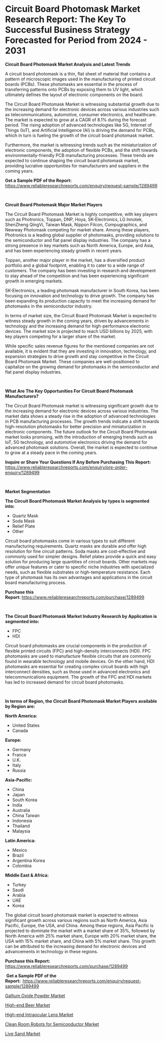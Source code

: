 <p><h1>Circuit Board Photomask Market Research Report: The Key To Successful Business Strategy Forecasted for Period from 2024 - 2031</h1></p><p><strong>Circuit Board Photomask Market Analysis and Latest Trends</strong></p>
<p><p>A circuit board photomask is a thin, flat sheet of material that contains a pattern of microscopic images used in the manufacturing of printed circuit boards (PCBs). These photomasks are essential in the process of transferring patterns onto PCBs by exposing them to UV light, which ultimately defines the layout of electronic components on the board.</p><p>The Circuit Board Photomask Market is witnessing substantial growth due to the increasing demand for electronic devices across various industries such as telecommunications, automotive, consumer electronics, and healthcare. The market is expected to grow at a CAGR of 8.1% during the forecast period. The rising adoption of advanced technologies like 5G, Internet of Things (IoT), and Artificial Intelligence (AI) is driving the demand for PCBs, which in turn is fueling the growth of the circuit board photomask market.</p><p>Furthermore, the market is witnessing trends such as the miniaturization of electronic components, the adoption of flexible PCBs, and the shift towards environmentally-friendly PCB manufacturing processes. These trends are expected to continue shaping the circuit board photomask market, providing lucrative opportunities for manufacturers and suppliers in the coming years.</p></p>
<p><strong>Get a Sample PDF of the Report:&nbsp;</strong> <a href="https://www.reliableresearchreports.com/enquiry/request-sample/1289499">https://www.reliableresearchreports.com/enquiry/request-sample/1289499</a></p>
<p>&nbsp;</p>
<p><strong>Circuit Board Photomask Major Market Players</strong></p>
<p><p>The Circuit Board Photomask Market is highly competitive, with key players such as Photronics, Toppan, DNP, Hoya, SK-Electronics, LG Innotek, ShenZheng QingVi, Taiwan Mask, Nippon Filcon, Compugraphics, and Newway Photomask competing for market share. Among these players, Photronics is a leading global supplier of photomasks, providing solutions to the semiconductor and flat panel display industries. The company has a strong presence in key markets such as North America, Europe, and Asia, and has been experiencing steady growth in recent years.</p><p>Toppan, another major player in the market, has a diversified product portfolio and a global footprint, enabling it to cater to a wide range of customers. The company has been investing in research and development to stay ahead of the competition and has been experiencing significant growth in emerging markets.</p><p>SK-Electronics, a leading photomask manufacturer in South Korea, has been focusing on innovation and technology to drive growth. The company has been expanding its production capacity to meet the increasing demand for photomasks in the semiconductor industry.</p><p>In terms of market size, the Circuit Board Photomask Market is expected to witness steady growth in the coming years, driven by advancements in technology and the increasing demand for high-performance electronic devices. The market size is projected to reach USD billions by 2025, with key players competing for a larger share of the market.</p><p>While specific sales revenue figures for the mentioned companies are not available, it is evident that they are investing in innovation, technology, and expansion strategies to drive growth and stay competitive in the Circuit Board Photomask Market. These companies are well-positioned to capitalize on the growing demand for photomasks in the semiconductor and flat panel display industries.</p></p>
<p>&nbsp;</p>
<p><strong>What Are The Key Opportunities For Circuit Board Photomask Manufacturers?</strong></p>
<p><p>The Circuit Board Photomask market is witnessing significant growth due to the increasing demand for electronic devices across various industries. The market data shows a steady rise in the adoption of advanced technologies in PCB manufacturing processes. The growth trends indicate a shift towards high-resolution photomasks for better precision and miniaturization in electronic components. The future outlook for the Circuit Board Photomask market looks promising, with the introduction of emerging trends such as IoT, 5G technology, and automotive electronics driving the demand for advanced photomask solutions. Overall, the market is expected to continue to grow at a steady pace in the coming years.</p></p>
<p><strong>Inquire or Share Your Questions If Any Before Purchasing This Report:</strong> <a href="https://www.reliableresearchreports.com/enquiry/pre-order-enquiry/1289499">https://www.reliableresearchreports.com/enquiry/pre-order-enquiry/1289499</a></p>
<p>&nbsp;</p>
<p><strong>Market Segmentation</strong></p>
<p><strong>The Circuit Board Photomask Market Analysis by types is segmented into:</strong></p>
<p><ul><li>Quartz Mask</li><li>Soda Mask</li><li>Relief Plate</li><li>Other</li></ul></p>
<p><p>Circuit board photomasks come in various types to suit different manufacturing requirements. Quartz masks are durable and offer high resolution for fine circuit patterns. Soda masks are cost-effective and commonly used for simpler designs. Relief plates provide a quick and easy solution for producing large quantities of circuit boards. Other markets may offer unique features or cater to specific niche industries with specialized needs, such as flexible substrates or high-temperature resistance. Each type of photomask has its own advantages and applications in the circuit board manufacturing process.</p></p>
<p><strong>Purchase this Report:&nbsp;</strong><a href="https://www.reliableresearchreports.com/purchase/1289499">https://www.reliableresearchreports.com/purchase/1289499</a></p>
<p>&nbsp;</p>
<p><strong>The Circuit Board Photomask Market Industry Research by Application is segmented into:</strong></p>
<p><ul><li>FPC</li><li>HDI</li></ul></p>
<p><p>Circuit board photomasks are crucial components in the production of flexible printed circuits (FPC) and high-density interconnects (HDI). FPC photomasks are used to manufacture flexible circuits that are commonly found in wearable technology and mobile devices. On the other hand, HDI photomasks are essential for creating complex circuit boards with high interconnect densities, such as those used in advanced electronics and telecommunications equipment. The growth of the FPC and HDI markets has led to increased demand for circuit board photomasks.</p></p>
<p>&nbsp;</p>
<p><strong>In terms of Region, the Circuit Board Photomask Market Players available by Region are:</strong></p>
<p>
    <p> <strong> North America: </strong>
        <ul>
            <li>United States</li>
            <li>Canada</li>
        </ul>
        </p> 
    <p> <strong> Europe: </strong>
        <ul>
            <li>Germany</li>
            <li>France</li>
            <li>U.K.</li>
            <li>Italy</li>
            <li>Russia</li>
        </ul>
        </p> 
    <p> <strong> Asia-Pacific: </strong>
        <ul>
            <li>China</li>
            <li>Japan</li>
            <li>South Korea</li>
            <li>India</li>
            <li>Australia</li>
            <li>China Taiwan</li>
            <li>Indonesia</li>
            <li>Thailand</li>
            <li>Malaysia</li>
        </ul>
        </p> 
    <p> <strong> Latin America: </strong>
        <ul>
            <li>Mexico</li>
            <li>Brazil</li>
            <li>Argentina Korea</li>
            <li>Colombia</li>
        </ul>
        </p> 
    <p> <strong> Middle East & Africa: </strong>
        <ul>
            <li>Turkey</li>
            <li>Saudi</li>
            <li>Arabia</li>
            <li>UAE</li>
            <li>Korea</li>
        </ul>
    </p>
    </p>
<p><p>The global circuit board photomask market is expected to witness significant growth across various regions such as North America, Asia Pacific, Europe, the USA, and China. Among these regions, Asia Pacific is projected to dominate the market with a market share of 35%, followed by North America with 25% market share, Europe with 20% market share, the USA with 15% market share, and China with 5% market share. This growth can be attributed to the increasing demand for electronic devices and advancements in technology in these regions.</p></p>
<p><strong>Purchase this Report: </strong><a href="https://www.reliableresearchreports.com/purchase/1289499">https://www.reliableresearchreports.com/purchase/1289499</a></p>
<p>&nbsp;<strong>Get a Sample PDF of the Report:&nbsp;&nbsp;</strong><a href="https://www.reliableresearchreports.com/enquiry/request-sample/1289499">https://www.reliableresearchreports.com/enquiry/request-sample/1289499</a></p>
<p><strong></strong></p>
<p><p><a href="https://view.publitas.com/reportprime-1/gallium-oxide-powder-market-furnish-information-about-market-size-market-share-market-dynamics-and-projections-spanning-from-2024-to-2031/">Gallium Oxide Powder Market</a></p><p><a href="https://ivy-potential-64b.notion.site/High-end-Beer-Market-Research-Report-Provides-thorough-Industry-Overview-which-offers-an-In-Depth-A-393b829696854de882fd849662725960">High-end Beer Market</a></p><p><a href="https://nifty-kite-d51.notion.site/High-end-Intraocular-Lens-Market-Growth-Market-Trends-COVID-19-Impact-and-Forecasts-for-period-fr-ca7ae856d1ed49c9850aff5eeaff40d3">High-end Intraocular Lens Market</a></p><p><a href="https://five-trouble-98a.notion.site/Clean-Room-Robots-for-Semiconductor-Market-Size-Reflecting-a-Forecast-Till-2031-Market-By-Type-By--19703a76ac9d4b1086a156b191f3fee5">Clean Room Robots for Semiconductor Market</a></p><p><a href="https://view.publitas.com/reportprime-1/live-sand-market-offer-valuable-insights-into-market-size-market-share-market-trends-and-projections-spanning-from-2024-to-2031/">Live Sand Market</a></p></p>